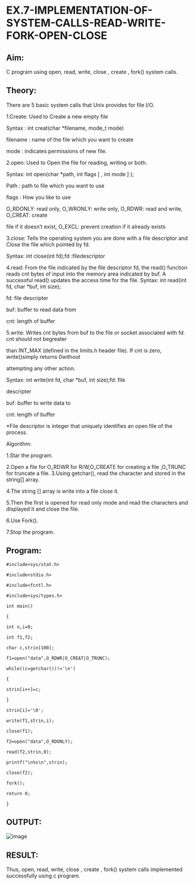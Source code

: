 # EX.7-IMPLEMENTATION-OF-SYSTEM-CALLS-READ-WRITE-FORK-OPEN-CLOSE

## Aim:
C program using open, read, write, close , create , fork() system calls.

## Theory:

There are 5 basic system calls that Unix provides for file I/O.

1.Create:
Used to Create a new empty file

Syntax :
int creat(char *filename, mode_t mode)

filename :
name of the file which you want to create

mode : 
indicates permissions of new file.

2.open: 
Used to Open the file for reading, writing or both.

Syntax: 
int open(char *path, int flags [ , int mode ] );

Path : 
path to file which you want to use

flags : 
How you like to use

O_RDONLY: 
read only, O_WRONLY: write only, O_RDWR: read and write, O_CREAT: create

file if it doesn’t exist, O_EXCL: 
prevent creation if it already exists

3.close: 
Tells the operating system you are done with a file descriptor and Close the file which pointed by fd.

Syntax: 
int close(int fd);fd :filedescriptor

4.read:
From the file indicated by the file descriptor fd, the read() function reads cnt bytes of input into the memory area indicated by buf. A successful read() updates the access time for the file.
Syntax: 
int read(int fd, char *buf, int size);

fd: 
file descripter

buf:
buffer to read data from

cnt: 
length of buffer

5.write: 
Writes cnt bytes from buf to the file or socket associated with fd. cnt should not begreater

than INT_MAX (defined in the limits.h header file). If cnt is zero, write()simply returns 0without

attempting any other action.

Syntax:
int write(int fd, char *buf, int size);fd: file

descripter

buf: 
buffer to write data to

cnt: 
length of buffer

*File descriptor is integer that uniquely identifies an open file of the process.

Algorithm:

1.Star the program.

2.Open a file for O_RDWR for R/W,O_CREATE for creating a file ,O_TRUNC for truncate a file.
3.Using getchar(), read the character and stored in the string[] array.

4.The string [] array is write into a file close it.

5.Then the first is opened for read only mode and read the characters and displayed it and close the file.

6.Use Fork().

7.Stop the program.

## Program:
```
#include<sys/stat.h>

#include<stdio.h>

#include<fcntl.h>

#include<sys/types.h>

int main()

{

int n,i=0;

int f1,f2;

char c,strin[100];

f1=open("data",O_RDWR|O_CREAT|O_TRUNC);

while((c=getchar())!='\n')

{

strin[i++]=c;

}

strin[i]='\0';

write(f1,strin,i);

close(f1);

f2=open("data",O_RDONLY);

read(f2,strin,0);

printf("\n%s\n",strin);

close(f2);

fork();

return 0;

}
```
## OUTPUT:
![image](https://github.com/Niroshassithanathan/EX.7-IMPLEMENTATION-OF-SYSTEM-CALLS-READ-WRITE-FORK-OPEN-CLOSE/assets/121418437/e77fd0de-cb04-4a14-8fde-f431824f1b1c)

## RESULT:

Thus, open, read, write, close , create , fork() system calls implemented successfully using c program.
